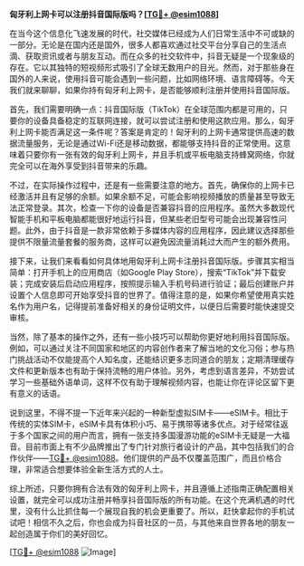 **匈牙利上网卡可以注册抖音国际版吗？[[TG💪+ @esim1088](https://t.me/s/esim1088)]**

在当今这个信息化飞速发展的时代，社交媒体已经成为人们日常生活中不可或缺的一部分。无论是在国内还是国外，很多人都喜欢通过社交平台分享自己的生活点滴、获取资讯或者与朋友互动。而在众多的社交软件中，抖音无疑是一个现象级的存在。它以其独特的短视频形式吸引了全球无数用户的目光。然而，对于那些身在国外的人来说，使用抖音可能会遇到一些问题，比如网络环境、语言障碍等。今天我们就来聊聊，如果你持有匈牙利上网卡，是否能够顺利注册并使用抖音国际版。

首先，我们需要明确一点：抖音国际版（TikTok）在全球范围内都是可用的，只要你的设备具备稳定的互联网连接，就可以尝试注册和使用这款应用。那么，匈牙利上网卡能否满足这一条件呢？答案是肯定的！匈牙利的上网卡通常提供高速的数据流量服务，无论是通过Wi-Fi还是移动数据，都能够支持抖音的正常使用。这意味着只要你有一张有效的匈牙利上网卡，并且手机或平板电脑支持蜂窝网络，你就完全可以在海外享受到抖音带来的乐趣。

不过，在实际操作过程中，还是有一些需要注意的地方。首先，确保你的上网卡已经激活并且有足够的余额。如果余额不足，可能会影响视频播放的质量甚至导致无法正常登录。其次，检查一下你的设备是否兼容抖音的应用程序。虽然大多数现代智能手机和平板电脑都能很好地运行抖音，但某些老旧型号可能会出现兼容性问题。此外，由于抖音是一款非常依赖于多媒体内容的应用程序，因此建议选择那些提供不限量流量套餐的服务商，这样可以避免因流量消耗过大而产生的额外费用。

接下来，让我们来看看如何具体地用匈牙利上网卡注册抖音国际版。步骤其实相当简单：打开手机上的应用商店（如Google Play Store），搜索“TikTok”并下载安装；完成安装后启动应用程序，按照提示输入手机号码进行验证；最后创建账户并设置个人信息即可开始享受抖音的世界了。值得注意的是，如果你希望使用真实姓名作为用户名，记得提前准备好相关的身份证明文件，以便日后需要时能快速提交审核。

当然，除了基本的操作之外，还有一些小技巧可以帮助你更好地利用抖音国际版。例如，可以通过关注不同国家和地区的内容创作者来了解当地的文化习俗；参与热门挑战活动不仅能提高个人知名度，还能结识更多志同道合的朋友；定期清理缓存文件和更新版本也有助于保持流畅的用户体验。另外，考虑到语言差异，不妨尝试学习一些基础外语单词，这样不仅有助于理解视频内容，也能让你在评论区留下更有意义的话语。

说到这里，不得不提一下近年来兴起的一种新型虚拟SIM卡——eSIM卡。相比于传统的实体SIM卡，eSIM卡具有体积小巧、易于携带等诸多优点。对于经常往返于多个国家之间的用户而言，拥有一张支持多国漫游功能的eSIM卡无疑是一大福音。目前市面上有不少品牌推出了专门针对旅行者设计的产品，其中包括我们的合作伙伴——[TG💪+ @esim1088](https://t.me/s/esim1088)。他们提供的产品不仅覆盖范围广，而且价格合理，非常适合想要体验全新生活方式的人士。

综上所述，只要你拥有合法有效的匈牙利上网卡，并且遵循上述指南正确配置相关设置，就完全可以成功注册并畅享抖音国际版的所有功能。在这个充满机遇的时代里，没有什么比抓住每一个展现自我的机会更重要了。所以，赶快拿起你的手机试试吧！相信不久之后，你也会成为抖音社区的一员，与其他来自世界各地的朋友一起创造属于你们的美好回忆。

[[TG💪+ @esim1088](https://t.me/s/esim1088) ![Image](https://i.postimg.cc/4NQfJmqS/Snipaste-2025-05-13-00-14-12.png)]